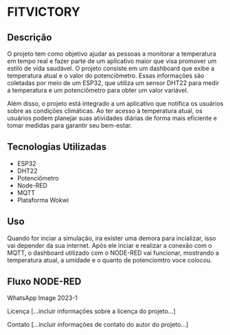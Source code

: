 # FITVICTORY

## Descrição
O projeto tem como objetivo ajudar as pessoas a monitorar a temperatura em tempo real e fazer parte de um aplicativo maior que visa promover um estilo de vida saudável. O projeto consiste em um dashboard que exibe a temperatura atual e o valor do potenciômetro. Essas informações são coletadas por meio de um ESP32, que utiliza um sensor DHT22 para medir a temperatura e um potenciômetro para obter um valor variável.

Além disso, o projeto está integrado a um aplicativo que notifica os usuários sobre as condições climáticas. Ao ter acesso à temperatura atual, os usuários podem planejar suas atividades diárias de forma mais eficiente e tomar medidas para garantir seu bem-estar.

## Tecnologias Utilizadas
<ul>
  <li>ESP32</li>
  <li>DHT22</li>
  <li>Potenciômetro</li>
  <li>Node-RED</li>
  <li>MQTT</li>
  <li>Plataforma Wokwi</li>
</ul>

## Uso
Quando for inciar a simulação, ira exister uma demora para incializar, isso vai depender da sua internet.
Após ele inciar e realizar a conexão com o MQTT, o dashboard utilizado com o NODE-RED vai funcionar, mostrando a temperatura atual, a umidade e o quanto de potenciomtro voce colocou.

## Fluxo NODE-RED

WhatsApp Image 2023-1


Licença
[...incluir informações sobre a licença do projeto...]

Contato
[...incluir informações de contato do autor do projeto...]
